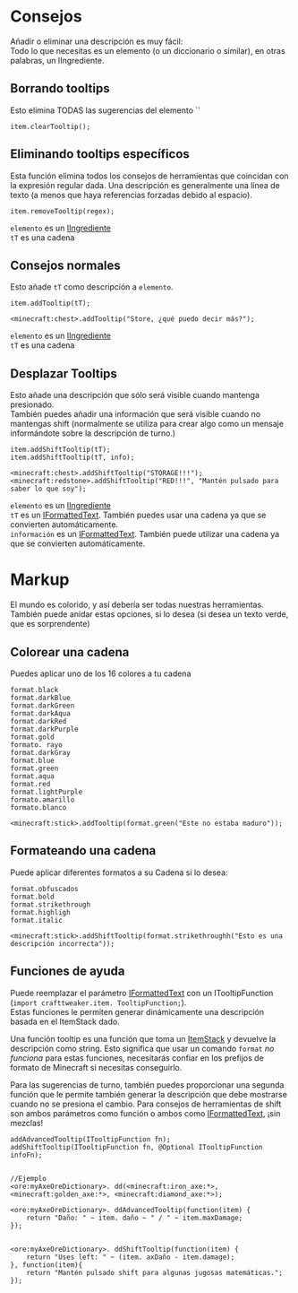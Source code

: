 # Consejos

Añadir o eliminar una descripción es muy fácil:  
Todo lo que necesitas es un elemento (o un diccionario o similar), en otras palabras, un IIngrediente.

## Borrando tooltips

Esto elimina TODAS las sugerencias del elemento ``

```zenscript
item.clearTooltip();
```

## Eliminando tooltips específicos

Esta función elimina todos los consejos de herramientas que coincidan con la expresión regular dada. Una descripción es generalmente una línea de texto (a menos que haya referencias forzadas debido al espacio).

```zenscript
item.removeTooltip(regex);
```

`elemento` es un [IIngrediente](/Vanilla/Variable_Types/IIngredient/)  
`tT` es una cadena

## Consejos normales

Esto añade `tT` como descripción a `elemento`.

```zenscript
item.addTooltip(tT);

<minecraft:chest>.addTooltip("Store, ¿qué puedo decir más?");
```

`elemento` es un [IIngrediente](/Vanilla/Variable_Types/IIngredient/)  
`tT` es una cadena

## Desplazar Tooltips

Esto añade una descripción que sólo será visible cuando mantenga presionado.  
También puedes añadir una información que será visible cuando no mantengas shift (normalmente se utiliza para crear algo como un mensaje informándote sobre la descripción de turno.)

```zenscript
item.addShiftTooltip(tT);
item.addShiftTooltip(tT, info);

<minecraft:chest>.addShiftTooltip("STORAGE!!!");
<minecraft:redstone>.addShiftTooltip("RED!!!", "Mantén pulsado para saber lo que soy");
```

`elemento` es un [IIngrediente](/Vanilla/Variable_Types/IIngredient/)  
`tT` es un [IFormattedText](/Vanilla/Utils/IFormattedText/). También puedes usar una cadena ya que se convierten automáticamente.  
`información` es un [IFormattedText](/Vanilla/Utils/IFormattedText/). También puede utilizar una cadena ya que se convierten automáticamente.

# Markup

El mundo es colorido, y así debería ser todas nuestras herramientas. También puede anidar estas opciones, si lo desea (si desea un texto verde, que es sorprendente)

## Colorear una cadena

Puedes aplicar uno de los 16 colores a tu cadena

```zenscript
format.black
format.darkBlue
format.darkGreen
format.darkAqua
format.darkRed
format.darkPurple
format.gold
formato. rayo
format.darkGray
format.blue
format.green
format.aqua
format.red
format.lightPurple
formato.amarillo
formato.blanco
```

```zenscript
<minecraft:stick>.addTooltip(format.green("Este no estaba maduro"));
```

## Formateando una cadena

Puede aplicar diferentes formatos a su Cadena si lo desea:

```zenscript
format.obfuscados
format.bold
format.strikethrough
format.highligh
format.italic
```

```zenscript
<minecraft:stick>.addShiftTooltip(format.strikethroughh("Esto es una descripción incorrecta"));
```

## Funciones de ayuda

Puede reemplazar el parámetro [IFormattedText](/Vanilla/Utils/IFormattedText/) con un ITooltipFunction (`import crafttweaker.item. TooltipFunction;`).  
Estas funciones le permiten generar dinámicamente una descripción basada en el ItemStack dado.

Una función tooltip es una función que toma un [ItemStack](/Vanilla/Items/IItemStack/) y devuelve la descripción como string. Esto significa que usar un comando `format` *no funciona* para estas funciones, necesitarás confiar en los prefijos de formato de Minecraft si necesitas conseguirlo.

Para las sugerencias de turno, también puedes proporcionar una segunda función que le permite también generar la descripción que debe mostrarse cuando no se presiona el cambio. Para consejos de herramientas de shift son ambos parámetros como función o ambos como [IFormattedText](/Vanilla/Utils/IFormattedText/), ¡sin mezclas!

```zenscript
addAdvancedTooltip(ITooltipFunction fn);
addShiftTooltip(ITooltipFunction fn, @Optional ITooltipFunction infoFn);


//Ejemplo
<ore:myAxeOreDictionary>. dd(<minecraft:iron_axe:*>, <minecraft:golden_axe:*>, <minecraft:diamond_axe:*>);

<ore:myAxeOreDictionary>. ddAdvancedTooltip(function(item) {   
    return "Daño: " ~ item. daño ~ " / " ~ item.maxDamage;
});


<ore:myAxeOreDictionary>. ddShiftTooltip(function(item) {    
    return "Uses left: " ~ (item. axDaño - item.damage);
}, function(item){
    return "Mantén pulsado shift para algunas jugosas matemáticas.";
});
```
